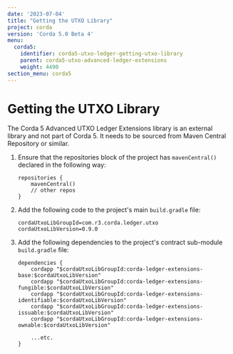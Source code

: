 ```yaml
---
date: '2023-07-04'
title: "Getting the UTXO Library"
project: corda
version: 'Corda 5.0 Beta 4'
menu:
  corda5:
    identifier: corda5-utxo-ledger-getting-utxo-library
    parent: corda5-utxo-advanced-ledger-extensions
    weight: 4490
section_menu: corda5
---
```


# Getting the UTXO Library

The Corda 5 Advanced UTXO Ledger Extensions library is an external library and not part of Corda 5. It needs to be sourced
from Maven Central Repository or similar.

1. Ensure that the repositories block of the project has `mavenCentral()` declared in the following way:

   ```
   repositories {
       mavenCentral()
       // other repos
   }
   ```

2. Add the following code to the project's main `build.gradle` file:

   ```
   cordaUtxoLibGroupId=com.r3.corda.ledger.utxo
   cordaUtxoLibVersion=0.9.0
   ```

3. Add the following dependencies to the project's contract sub-module `build.gradle` file:

   ```
   dependencies {
       cordapp "$cordaUtxoLibGroupId:corda-ledger-extensions-base:$cordaUtxoLibVersion"
       cordapp "$cordaUtxoLibGroupId:corda-ledger-extensions-fungible:$cordaUtxoLibVersion"
       cordapp "$cordaUtxoLibGroupId:corda-ledger-extensions-identifiable:$cordaUtxoLibVersion"
       cordapp "$cordaUtxoLibGroupId:corda-ledger-extensions-issuable:$cordaUtxoLibVersion"
       cordapp "$cordaUtxoLibGroupId:corda-ledger-extensions-ownable:$cordaUtxoLibVersion"

       ...etc.
   }
   ```
